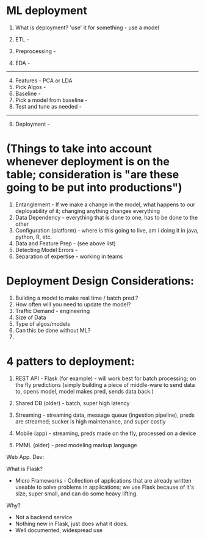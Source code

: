 # ML deployment

1. What is deployment?
'use' it for something - use a model

1. ETL -
2. Preprocessing -
3. EDA -
---------------
4. Features -   PCA or LDA
5. Pick Algos -
6. Baseline -
7. Pick a model from baseline -
8. Test and tune as needed -
----------------
9. Deployment -



# (Things to take into account whenever deployment is on the table; consideration is "are these going to be put into productions")
1. Entanglement - If we make a change in the model, what happens to our deployability of it; changing anything changes everything
2. Data Dependency - everything that is done to one, has to be done to the other
3. Configuration (platform) - where is this going to live, am i doing it in java, python, R, etc.
4. Data and Feature Prep - (see above list)
5. Detecting Model Errors -
6. Separation of expertise - working in teams



# Deployment Design Considerations:

1. Building a model to make real time / batch pred.?
2. How often will you need to update the model?
3. Traffic Demand - engineering
4. Size of Data
5. Type of algos/models
6. Can this be done without ML?
7.



# 4 patters to deployment:

1. REST API - Flask (for example) - will work best for batch processing; on the fly predictions (simply building a piece of middle-ware to send data to, opens model, model makes pred, sends data back.)

2. Shared DB (older) -  batch, super high latency

3. Streaming - streaming data, message queue (ingestion pipeline), preds are streamed; sucker is high maintenance, and super costly

4. Mobile (app) - streaming, preds made on the fly, processed on a device

5. PMML (older) - pred modeling markup language



Web App. Dev:

What is Flask?
- Micro Frameworks - Collection of applications that are already written useable to solve problems in applications; we use Flask because of it's size, super small, and can do some heavy lifting.

Why?
- Not a backend service
- Nothing new in Flask, just does what it does.
- Well documented, widespread use 
















#
